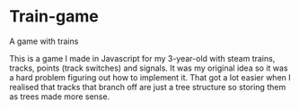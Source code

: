 # Train-game
A game with trains


This is a game I made in Javascript for my 3-year-old with steam trains, tracks, points (track switches) and signals. It was my original idea so it was a hard problem figuring out how to implement it. That got a lot easier when I realised that tracks that branch off are just a tree structure so storing them as trees made more sense.
